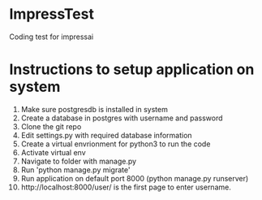 # ImpressTest
Coding test for impressai

# Instructions to setup application on system

1. Make sure postgresdb is installed in system
2. Create a database in postgres with username and password 
2. Clone the git repo
3. Edit settings.py with required database information
4. Create a virtual envrionment for python3 to run the code
5. Activate virtual env
6. Navigate to folder with manage.py 
7. Run 'python manage.py migrate'
8. Run application on default port 8000 (python manage.py runserver)
9. http://localhost:8000/user/ is the first page to enter username.
 
